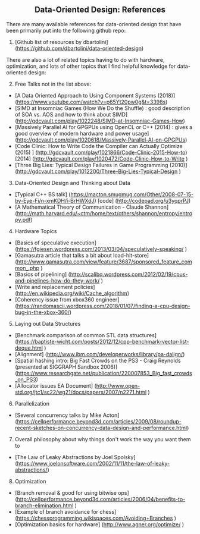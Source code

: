 ## <center>Data-Oriented Design: References</center>

There are many available references for data-oriented design that have been primarily put into the following github repo:

1. [Github list of resources by dbartolini] (https://github.com/dbartolini/data-oriented-design)

There are also a lot of related topics having to do with hardware, optimization, and lots of other topics that I find helpful knowledge for data-oriented design:

2. Free Talks not in the list above:
- [A Data Oriented Approach to Using Component Systems (2018)] (https://www.youtube.com/watch?v=p65Yt20pw0g&t=3398s) 
- [SIMD at Insomniac Games (How We Do the Shuffle) : good description of SOA vs. AOS and how to think about SIMD] (http://gdcvault.com/play/1022248/SIMD-at-Insomniac-Games-How)  
- [Massively Parallel AI for GPGPUs using OpenCL or C++ (2014) : gives a good overview of modern hardware and power usage]  (http://gdcvault.com/play/1020618/Massively-Parallel-AI-on-GPGPUs) 
- [Code Clinic: How to Write Code the Compiler can Actually Optimize  (2015) ] (http://gdcvault.com/play/1021866/Code-Clinic-2015-How-to)  [2014] (http://gdcvault.com/play/1020472/Code-Clinic-How-to-Write )
- [Three Big Lies: Typical Design Failures in Game Programming (2010)] (http://gdcvault.com/play/1012200/Three-Big-Lies-Typical-Design )
3. Data-Oriented Design and Thinking about Data
- [Typical C++ BS talk] (https://macton.smugmug.com/Other/2008-07-15-by-Eye-Fi/n-xmKDH/i-BrHWXdJ)  [code] (http://codepad.org/u3yqprPJ)
- [A Mathematical Theory of Communication - Claude Shannon] (http://math.harvard.edu/~ctm/home/text/others/shannon/entropy/entropy.pdf)
4. Hardware Topics
- [Basics of speculative execution] (https://fgiesen.wordpress.com/2013/03/04/speculatively-speaking/ )
- [Gamasutra article that talks a bit about load-hit-store] (http://www.gamasutra.com/view/feature/3687/sponsored_feature_common_.php )
- [Basics of pipelining] (http://scalibq.wordpress.com/2012/02/19/cpus-and-pipelines-how-do-they-work/ )
- [Write and replacement policies] (http://en.wikipedia.org/wiki/Cache_algorithm)
- [Coherency issue from xbox360 engineer] (https://randomascii.wordpress.com/2018/01/07/finding-a-cpu-design-bug-in-the-xbox-360/)
5. Laying out Data Structures
- [Benchmark comparison of common STL data structures] (https://baptiste-wicht.com/posts/2012/12/cpp-benchmark-vector-list-deque.html )
- [Alignment] (http://www.ibm.com/developerworks/library/pa-dalign/)
- [Spatial hashing intro: Big Fast Crowds on the PS3 - Craig Reynolds (presented at SIGGRAPH Sandbox 2006)] (https://www.researchgate.net/publication/220007853_Big_fast_crowds_on_PS3)
- [Allocator issues EA Document] (http://www.open-std.org/jtc1/sc22/wg21/docs/papers/2007/n2271.html )
6. Parallelization
- [Several concurrency talks by Mike Acton] (https://cellperformance.beyond3d.com/articles/2009/08/roundup-recent-sketches-on-concurrency-data-design-and-performance.html)
7. Overall philosophy about why things don't work the way you want them to
- [The Law of Leaky Abstractions by Joel Spolsky]  (https://www.joelonsoftware.com/2002/11/11/the-law-of-leaky-abstractions/)
8. Optimization
- [Branch removal & good for using bitwise ops] (http://cellperformance.beyond3d.com/articles/2006/04/benefits-to-branch-elimination.html )
- [Example of branch avoidance for chess] (https://chessprogramming.wikispaces.com/Avoiding+Branches )
- [Optimization basics for hardware] (http://www.agner.org/optimize/ )
 
 